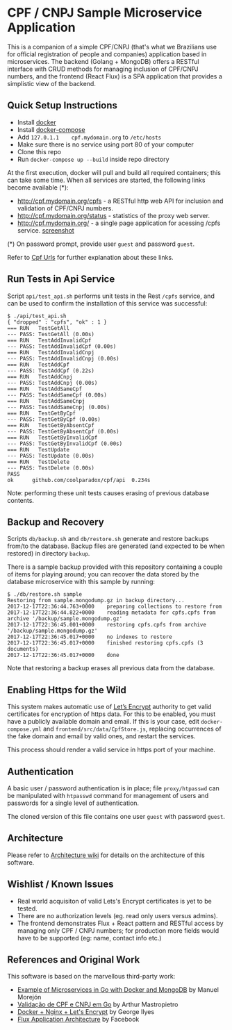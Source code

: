 # CPF / CNPJ Sample Microservice Application

This is a companion of a simple CPF/CNPJ (that's what we Brazilians use for official registration of people and companies) application based in microservices. The backend (Golang + MongoDB) offers a RESTful interface with CRUD methods for managing inclusion of CPF/CNPJ numbers, and the frontend (React Flux) is a SPA application that provides a simplistic view of the backend.

## Quick Setup Instructions

* Install [docker](https://www.docker.com/)
* Install [docker-compose](https://docs.docker.com/compose/)
* Add `127.0.1.1	cpf.mydomain.org` to `/etc/hosts`
* Make sure there is no service using port 80 of your computer
* Clone this repo
* Run `docker-compose up --build` inside repo directory

At the first execution, docker will pull and build all required containers; this can take some time.
When all services are started, the following links become available (*):

* http://cpf.mydomain.org/cpfs - a RESTful http web API for inclusion and validation of CPF/CNPJ numbers.
* http://cpf.mydomain.org/status - statistics of the proxy web server.
* http://cpf.mydomain.org/ - a single page application for acessing /cpfs service. [screenshot](https://github.com/coolparadox/nw-chlg/blob/master/doc/frontend_screenshot.png)

(*) On password prompt, provide user `guest` and password `guest`.

Refer to [Cpf Urls](https://github.com/coolparadox/nw-chlg/wiki/Cpf-Urls) for further explanation about these links.

## Run Tests in Api Service

Script `api/test_api.sh` performs unit tests in the Rest `/cpfs` service, and can be used to confirm the installation of this service was successful:

```
$ ./api/test_api.sh
{ "dropped" : "cpfs", "ok" : 1 }
=== RUN   TestGetAll
--- PASS: TestGetAll (0.00s)
=== RUN   TestAddInvalidCpf
--- PASS: TestAddInvalidCpf (0.00s)
=== RUN   TestAddInvalidCnpj
--- PASS: TestAddInvalidCnpj (0.00s)
=== RUN   TestAddCpf
--- PASS: TestAddCpf (0.22s)
=== RUN   TestAddCnpj
--- PASS: TestAddCnpj (0.00s)
=== RUN   TestAddSameCpf
--- PASS: TestAddSameCpf (0.00s)
=== RUN   TestAddSameCnpj
--- PASS: TestAddSameCnpj (0.00s)
=== RUN   TestGetByCpf
--- PASS: TestGetByCpf (0.00s)
=== RUN   TestGetByAbsentCpf
--- PASS: TestGetByAbsentCpf (0.00s)
=== RUN   TestGetByInvalidCpf
--- PASS: TestGetByInvalidCpf (0.00s)
=== RUN   TestUpdate
--- PASS: TestUpdate (0.00s)
=== RUN   TestDelete
--- PASS: TestDelete (0.00s)
PASS
ok  	github.com/coolparadox/cpf/api	0.234s
```

Note: performing these unit tests causes erasing of previous database contents.

## Backup and Recovery

Scripts `db/backup.sh` and `db/restore.sh` generate and restore backups from/to the database. Backup files are generated (and expected to be when restored) in directory `backup`.

There is a sample backup provided with this repository containing a couple of items for playing around; you can recover the data stored by the database microservice with this sample by running:

```
$ ./db/restore.sh sample
Restoring from sample.mongodump.gz in backup directory...
2017-12-17T22:36:44.763+0000	preparing collections to restore from
2017-12-17T22:36:44.822+0000	reading metadata for cpfs.cpfs from archive '/backup/sample.mongodump.gz'
2017-12-17T22:36:45.001+0000	restoring cpfs.cpfs from archive '/backup/sample.mongodump.gz'
2017-12-17T22:36:45.017+0000	no indexes to restore
2017-12-17T22:36:45.017+0000	finished restoring cpfs.cpfs (3 documents)
2017-12-17T22:36:45.017+0000	done
```
Note that restoring a backup erases all previous data from the database.

## Enabling Https for the Wild

This system makes automatic use of [Let’s Encrypt](https://letsencrypt.org/) authority to get valid certificates for encryption of https data. For this to be enabled, you must have a publicly available domain and email. If this is your case, edit `docker-compose.yml` and `frontend/src/data/CpfStore.js`, replacing occurrences of the fake domain and email by valid ones, and restart the services.

This process should render a valid service in https port of your machine.

## Authentication

A basic user / password authentication is in place; file `proxy/htpasswd` can be manipulated with `htpasswd` command for management of users and passwords for a single level of authentication.

The cloned version of this file contains one user `guest` with password `guest`.

## Architecture

Please refer to [Architecture wiki](https://github.com/coolparadox/nw-chlg/wiki/Architecture) for details on the architecture of this software.

## Wishlist / Known Issues

* Real world acquisiton of valid Lets's Encrypt certificates is yet to be tested.
* There are no authorization levels (eg. read only users versus admins).
* The frontend demonstrates Flux + React pattern and RESTful access by managing only CPF / CNPJ numbers; for production  more fields would have to be supported (eg: name, contact info etc.)

## References and Original Work

This software is based on the marvellous third-party work:

* [Example of Microservices in Go with Docker and MongoDB](https://github.com/mmorejon/microservices-docker-go-mongodb) by Manuel Morejón
* [Validação de CPF e CNPJ em Go](https://gopher.net.br/validacao-de-cpf-e-cnpj-em-go/) by Arthur Mastropietro
* [Docker + Nginx + Let's Encrypt](https://gilyes.com/docker-nginx-letsencrypt/) by George Ilyes
* [Flux Application Architecture](https://github.com/facebook/flux) by Facebook
